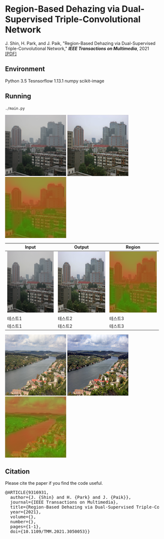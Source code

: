 # Region-Based Dehazing via Dual-Supervised Triple-Convolutional Network
J. Shin, H. Park, and J. Paik, "Region-Based Dehazing via Dual-Supervised Triple-Convolutional Network," **_IEEE Transactions on Multimedia_**, 2021 [[PDF]](https://ieeexplore.ieee.org/document/9316931)

## Environment
Python 3.5
Tesnsorflow 1.13.1
numpy
scikit-image

## Running
`./main.py`

<img src="/01.input/Building.png" width="200" height="200">    <img src="/02.Results/out_Building.png" width="200" height="200">   <img src="/02.Results/region_Building.png" width="200" height="200">

|Input|Output|Region|
|------|---|---|
|<img src="/01.input/Building.png" width="200" height="200">|<img src="/02.Results/out_Building.png" width="200" height="200">|<img src="/02.Results/region_Building.png" width="200" height="200">|
|테스트1|테스트2|테스트3|
|테스트1|테스트2|테스트3|

<img src="/01.input/River.png" width="200" height="200">    <img src="/02.Results/out_River.png" width="200" height="200">   <img src="/02.Results/region_River.png" width="200" height="200">

## Citation
Please cite the paper if you find the code useful.

<pre>@ARTICLE{9316931,
  author={J. {Shin} and H. {Park} and J. {Paik}},
  journal={IEEE Transactions on Multimedia}, 
  title={Region-Based Dehazing via Dual-Supervised Triple-Convolutional Network}, 
  year={2021},
  volume={},
  number={},
  pages={1-1},
  doi={10.1109/TMM.2021.3050053}}<code>
